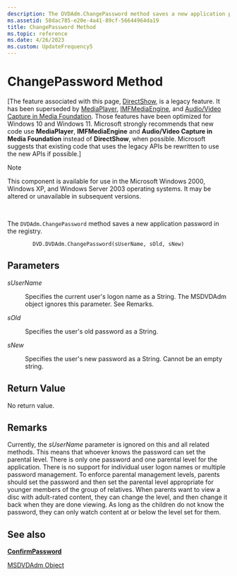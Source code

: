 ```yaml
---
description: The DVDAdm.ChangePassword method saves a new application password in the registry.
ms.assetid: 58dac785-e20e-4a41-89cf-56644964da19
title: ChangePassword Method
ms.topic: reference
ms.date: 4/26/2023
ms.custom: UpdateFrequency5
---
```


# ChangePassword Method

\[The feature associated with this page, [DirectShow](/windows/win32/directshow/directshow), is a legacy feature. It has been superseded by [MediaPlayer](/uwp/api/Windows.Media.Playback.MediaPlayer), [IMFMediaEngine](/windows/win32/api/mfmediaengine/nn-mfmediaengine-imfmediaengine), and [Audio/Video Capture in Media Foundation](windows/win32/medfound/audio-video-capture-in-media-foundation). Those features have been optimized for Windows 10 and Windows 11. Microsoft strongly recommends that new code use **MediaPlayer**, **IMFMediaEngine** and **Audio/Video Capture in Media Foundation** instead of **DirectShow**, when possible. Microsoft suggests that existing code that uses the legacy APIs be rewritten to use the new APIs if possible.\]

> [!Note]  
> This component is available for use in the Microsoft Windows 2000, Windows XP, and Windows Server 2003 operating systems. It may be altered or unavailable in subsequent versions.

 

The `DVDAdm.ChangePassword` method saves a new application password in the registry.

``` syntax
        DVD.DVDAdm.ChangePassword(sUserName, sOld, sNew)
```

## Parameters

<dl> <dt>

<span id="sUserName"></span><span id="susername"></span><span id="SUSERNAME"></span>*sUserName*
</dt> <dd>

Specifies the current user's logon name as a String. The MSDVDAdm object ignores this parameter. See Remarks.

</dd> <dt>

<span id="sOld"></span><span id="sold"></span><span id="SOLD"></span>*sOld*
</dt> <dd>

Specifies the user's old password as a String.

</dd> <dt>

<span id="sNew"></span><span id="snew"></span><span id="SNEW"></span>*sNew*
</dt> <dd>

Specifies the user's new password as a String. Cannot be an empty string.

</dd> </dl>

## Return Value

No return value.

## Remarks

Currently, the *sUserName* parameter is ignored on this and all related methods. This means that whoever knows the password can set the parental level. There is only one password and one parental level for the application. There is no support for individual user logon names or multiple password management. To enforce parental management levels, parents should set the password and then set the parental level appropriate for younger members of the group of relatives. When parents want to view a disc with adult-rated content, they can change the level, and then change it back when they are done viewing. As long as the children do not know the password, they can only watch content at or below the level set for them.

## See also

<dl> <dt>

[**ConfirmPassword**](confirmpassword-method.md)
</dt> <dt>

[MSDVDAdm Object](msdvdadm-object.md)
</dt> </dl>

 

 



